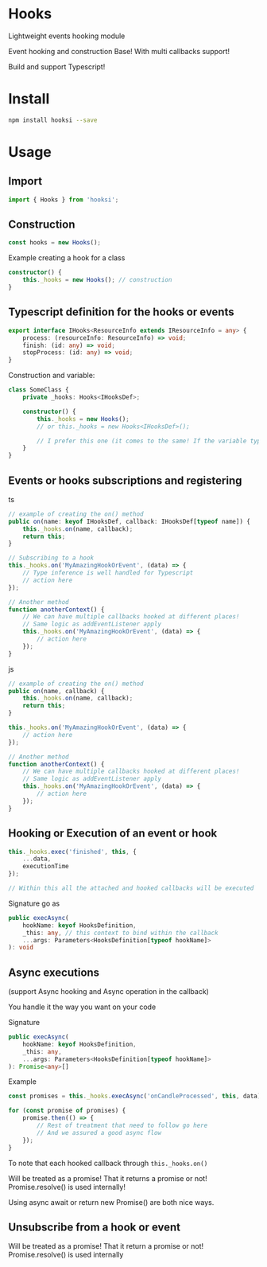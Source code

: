 # Hooks
Lightweight events hooking module

Event hooking and construction Base! With multi callbacks support!

Build and support Typescript!

# Install

```sh
npm install hooksi --save
```

# Usage

## Import

```ts
import { Hooks } from 'hooksi';
```

## Construction

```ts
const hooks = new Hooks();
```

Example creating a hook for a class

```ts
constructor() {
    this._hooks = new Hooks(); // construction
}
```

## Typescript definition for the hooks or events

```ts
export interface IHooks<ResourceInfo extends IResourceInfo = any> {
    process: (resourceInfo: ResourceInfo) => void;
    finish: (id: any) => void;
    stopProcess: (id: any) => void;
}
```

Construction and variable:

```ts
class SomeClass {
    private _hooks: Hooks<IHooksDef>;

    constructor() {
        this._hooks = new Hooks();
        // or this._hooks = new Hooks<IHooksDef>();

        // I prefer this one (it comes to the same! If the variable type is already correctly set)
    }
}
```

## Events or hooks subscriptions and registering

ts

```ts
// example of creating the on() method
public on(name: keyof IHooksDef, callback: IHooksDef[typeof name]) {
    this._hooks.on(name, callback);
    return this;
}

// Subscribing to a hook
this._hooks.on('MyAmazingHookOrEvent', (data) => {
    // Type inference is well handled for Typescript
    // action here
});

// Another method
function anotherContext() {
    // We can have multiple callbacks hooked at different places!
    // Same logic as addEventListener apply
    this._hooks.on('MyAmazingHookOrEvent', (data) => {
        // action here
    });
}
```

js

```js
// example of creating the on() method
public on(name, callback) {
    this._hooks.on(name, callback);
    return this;
}

this._hooks.on('MyAmazingHookOrEvent', (data) => {
    // action here
});

// Another method
function anotherContext() {
    // We can have multiple callbacks hooked at different places!
    // Same logic as addEventListener apply
    this._hooks.on('MyAmazingHookOrEvent', (data) => {
        // action here
    });
}
```

## Hooking or Execution of an event or hook

```ts
this._hooks.exec('finished', this, {
    ...data,
    executionTime
});

// Within this all the attached and hooked callbacks will be executed

```

Signature go as

```ts
public execAsync(
    hookName: keyof HooksDefinition,
    _this: any, // this context to bind within the callback
    ...args: Parameters<HooksDefinition[typeof hookName]>
): void
```

## Async executions

(support Async hooking and Async operation in the callback)

You handle it the way you want on your code

Signature

```ts
public execAsync(
    hookName: keyof HooksDefinition,
    _this: any,
    ...args: Parameters<HooksDefinition[typeof hookName]>
): Promise<any>[]
```

Example

```ts
const promises = this._hooks.execAsync('onCandleProcessed', this, data);

for (const promise of promises) {
    promise.then(() => {
        // Rest of treatment that need to follow go here
        // And we assured a good async flow 
    });
}
```
To note that each hooked callback through `this._hooks.on()`

Will be treated as a promise! That it returns a promise or not! Promise.resolve() is used internally!

Using async await or return new Promise() are both nice ways.


## Unsubscribe from a hook or event

Will be treated as a promise! That it return a promise or not! Promise.resolve() is used internally

